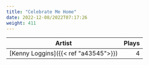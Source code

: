 ```yaml
---
title: "Celebrate Me Home"
date: 2022-12-08/2022T07:17:26
weight: 411
---
```




 Artist | Plays 
----- | -----:
[Kenny Loggins]({{< ref "a43545">}}) | 4
